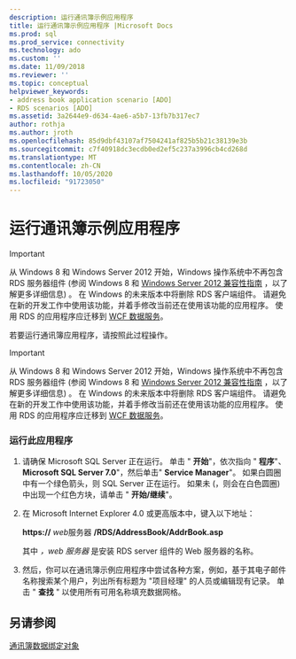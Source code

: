 ```yaml
---
description: 运行通讯簿示例应用程序
title: 运行通讯簿示例应用程序 |Microsoft Docs
ms.prod: sql
ms.prod_service: connectivity
ms.technology: ado
ms.custom: ''
ms.date: 11/09/2018
ms.reviewer: ''
ms.topic: conceptual
helpviewer_keywords:
- address book application scenario [ADO]
- RDS scenarios [ADO]
ms.assetid: 3a2644e9-d634-4ae6-a5b7-13fb7b317ec7
author: rothja
ms.author: jroth
ms.openlocfilehash: 85d9dbf43107af7504241af825b5b21c38139e3b
ms.sourcegitcommit: c7f40918dc3ecdb0ed2ef5c237a3996cb4cd268d
ms.translationtype: MT
ms.contentlocale: zh-CN
ms.lasthandoff: 10/05/2020
ms.locfileid: "91723050"
---
```

# <a name="running-the-address-book-sample-application"></a>运行通讯簿示例应用程序
> [!IMPORTANT]
>  从 Windows 8 和 Windows Server 2012 开始，Windows 操作系统中不再包含 RDS 服务器组件 (参阅 Windows 8 和 [Windows Server 2012 兼容性指南](https://www.microsoft.com/download/details.aspx?id=27416) ，以了解更多详细信息) 。 在 Windows 的未来版本中将删除 RDS 客户端组件。 请避免在新的开发工作中使用该功能，并着手修改当前还在使用该功能的应用程序。 使用 RDS 的应用程序应迁移到 [WCF 数据服务](/dotnet/framework/wcf/)。  
  
 若要运行通讯簿应用程序，请按照此过程操作。  
  
> [!IMPORTANT]
>  从 Windows 8 和 Windows Server 2012 开始，Windows 操作系统中不再包含 RDS 服务器组件 (参阅 Windows 8 和 [Windows Server 2012 兼容性指南](https://www.microsoft.com/download/details.aspx?id=27416) ，以了解更多详细信息) 。 在 Windows 的未来版本中将删除 RDS 客户端组件。 请避免在新的开发工作中使用该功能，并着手修改当前还在使用该功能的应用程序。 使用 RDS 的应用程序应迁移到 [WCF 数据服务](/dotnet/framework/wcf/)。  
  
### <a name="to-run-this-application"></a>运行此应用程序  
  
1.  请确保 Microsoft SQL Server 正在运行。 单击 " **开始**"，依次指向 " **程序**"、 **Microsoft SQL Server 7.0**"，然后单击" **Service Manager**"。 如果白圆圈中有一个绿色箭头，则 SQL Server 正在运行。 如果未 (，则会在白色圆圈) 中出现一个红色方块，请单击 " **开始/继续**"。  
  
2.  在 Microsoft Internet Explorer 4.0 或更高版本中，键入以下地址：  
  
     **https://** *web*服务器 **/RDS/AddressBook/AddrBook.asp**  
  
     其中 *，web 服务器* 是安装 RDS server 组件的 Web 服务器的名称。  
  
3.  然后，你可以在通讯簿示例应用程序中尝试各种方案，例如，基于其电子邮件名称搜索某个用户，列出所有标题为 "项目经理" 的人员或编辑现有记录。 单击 " **查找** " 以使用所有可用名称填充数据网格。  
  
## <a name="see-also"></a>另请参阅  
 [通讯簿数据绑定对象](./address-book-data-binding-object.md)